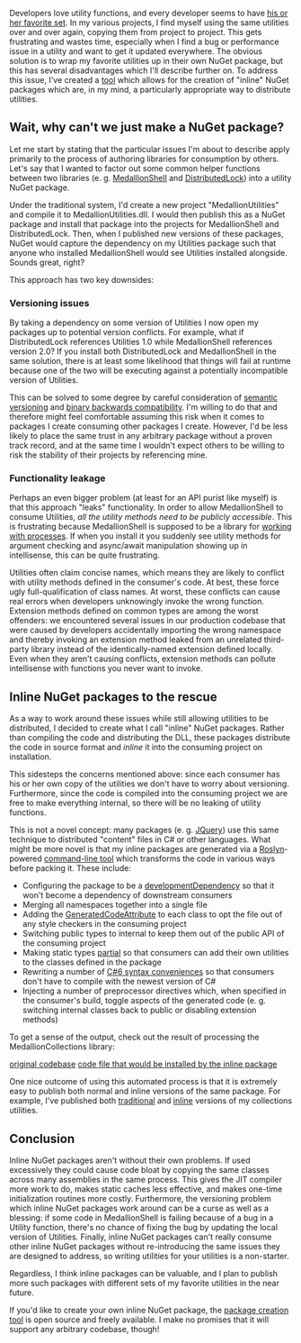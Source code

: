 Developers love utility functions, and every developer seems to have <a href="http://www.codeducky.org/10-utilities-c-developers-should-know-part-one/">his or her favorite set</a>. In my various projects, I find myself using the same utilities over and over again, copying them from project to project. This gets frustrating and wastes time, especially when I find a bug or performance issue in a utility and want to get it updated everywhere. The obvious solution is to wrap my favorite utilities up in their own NuGet package, but this has several disadvantages which I'll describe further on. To address this issue, I've created a <a href="https://github.com/madelson/MedallionUtilities/tree/master/InlineNuGet">tool</a> which allows for the creation of "inline" NuGet packages which are, in my mind, a particularly appropriate way to distribute utilities.

<!--more-->

<h2 id="problem">Wait, why can't we just make a NuGet package?</h2>

Let me start by stating that the particular issues I'm about to describe apply primarily to the process of authoring libraries for consumption by others. Let's say that I wanted to factor out some common helper functions between two libraries (e. g. <a href="https://github.com/madelson/MedallionShell">MedallionShell</a> and <a href="https://github.com/madelson/DistributedLock">DistributedLock</a>) into a utility NuGet package. 

Under the traditional system, I'd create a new project "MedallionUtilities" and compile it to MedallionUtilities.dll. I would then publish this as a NuGet package and install that package into the projects for MedallionShell and DistributedLock. Then, when I published new versions of these packages, NuGet would capture the dependency on my Utilities package such that anyone who installed MedallionShell would see Utilities installed alongside. Sounds great, right?

This approach has two key downsides:

<h3 id="versioning-issues">Versioning issues</h3>

By taking a dependency on some version of Utilities I now open my packages up to potential version conflicts. For example, what if DistributedLock references Utilities 1.0 while MedallionShell references version 2.0? If you install both DistributedLock and MedallionShell in the same solution, there is at least some likelihood that things will fail at runtime because one of the two will be executing against a potentially incompatible version of Utilities.

This can be solved to some degree by careful consideration of <a href="http://www.sitepoint.com/semantic-versioning-why-you-should-using/">semantic versioning</a> and <a href="http://stackoverflow.com/questions/1456785/a-definitive-guide-to-api-breaking-changes-in-net">binary backwards compatibility</a>. I'm willing to do that and therefore might feel comfortable assuming this risk when it comes to packages I create consuming other packages I create. However, I'd be less likely to place the same trust in any arbitrary package without a proven track record, and at the same time I wouldn't expect others to be willing to risk the stability of their projects by referencing mine.

<h3 id="functionality-leakage">Functionality leakage</h3>

Perhaps an even bigger problem (at least for an API purist like myself) is that this approach "leaks" functionality. In order to allow MedallionShell to consume Utilities, <em>all the utility methods need to be publicly accessible</em>. This is frustrating because MedallionShell is supposed to be a library for <a href="http://www.codeducky.org/process-handling-net/">working with processes</a>. If when you install it you suddenly see utility methods for argument checking and async/await manipulation showing up in intellisense, this can be quite frustrating. 

Utilities often claim concise names, which means they are likely to conflict with utility methods defined in the consumer's code. At best, these force ugly full-qualification of class names. At worst, these conflicts can cause real errors when developers unknowingly invoke the wrong function. Extension methods defined on common types are among the worst offenders: we encountered several issues in our production codebase that were caused by developers accidentally importing the wrong namespace and thereby invoking an extension method leaked from an unrelated third-party library instead of the identically-named extension defined locally. Even when they aren't causing conflicts, extension methods can pollute intellisense with functions you never want to invoke.

<h2 id="solution">Inline NuGet packages to the rescue</h2>

As a way to work around these issues while still allowing utilities to be distributed, I decided to create what I call "inline" NuGet packages. Rather than compiling the code and distributing the DLL, these packages distribute the code in source format and <em>inline</em> it into the consuming project on installation. 

This sidesteps the concerns mentioned above: since each consumer has his or her own copy of the utilities we don't have to worry about versioning. Furthermore, since the code is compiled into the consuming project we are free to make everything internal, so there will be no leaking of utility functions.

This is not a novel concept: many packages (e. g. <a href="https://www.nuget.org/packages/jQuery/">JQuery</a>) use this same technique to distributed "content" files in C# or other languages. What might be more novel is that my inline packages are generated via a <a href="https://github.com/dotnet/roslyn">Roslyn</a>-powered <a href="https://github.com/madelson/MedallionUtilities/tree/master/InlineNuGet">command-line tool</a> which transforms the code in various ways before packing it. These include:

<ul>
	<li>Configuring the package to be a <a href="https://docs.nuget.org/Release-Notes/NuGet-2.7#development-only-dependencies">developmentDependency</a> so that it won't become a dependency of downstream consumers</li>
	<li>Merging all namespaces together into a single file</li>
	<li>Adding the <a href="https://msdn.microsoft.com/en-us/library/system.codedom.compiler.generatedcodeattribute(v=vs.110).aspx">GeneratedCodeAttribute</a> to each class to opt the file out of any style checkers in the consuming project</li>
	<li>Switching public types to internal to keep them out of the public API of the consuming project</li>
	<li>Making static types <a href="https://msdn.microsoft.com/en-us/library/wa80x488.aspx">partial</a> so that consumers can add their own utilities to the classes defined in the package</li>
	<li>Rewriting a number of <a href="http://developer.telerik.com/featured/essential-c-6-features-you-need-to-know/">C#6 syntax conveniences</a> so that consumers don't have to compile with the newest version of C#</li>
	<li>Injecting a number of preprocessor directives which, when specified in the consumer's build, toggle aspects of the generated code (e. g. switching internal classes back to public or disabling extension methods)</li>
</ul>

To get a sense of the output, check out the result of processing the MedallionCollections library: 

<a href="https://github.com/madelson/MedallionUtilities/tree/master/MedallionCollections">original codebase</a>
<a href="https://gist.github.com/madelson/9673c51c0f3fbfd6e79b">code file that would be installed by the inline package</a>

One nice outcome of using this automated process is that it is extremely easy to publish both normal and inline versions of the same package. For example, I've published both <a href="https://www.nuget.org/packages/MedallionCollections/">traditional</a> and <a href="https://www.nuget.org/packages/MedallionCollections.Inline/">inline</a> versions of my collections utilities.

<h2 id="conclusion">Conclusion</h2>

Inline NuGet packages aren't without their own problems. If used excessively they could cause code bloat by copying the same classes across many assemblies in the same process. This gives the JIT compiler more work to do, makes static caches less effective, and makes one-time initialization routines more costly. Furthermore, the versioning problem which inline NuGet packages work around can be a curse as well as a blessing: if some code in MedallionShell is failing because of a bug in a Utility function, there's no chance of fixing the bug by updating the local version of Utilities. Finally, inline NuGet packages can't really consume other inline NuGet packages without re-introducing the same issues they are designed to address, so writing utilities for your utilities is a non-starter.

Regardless, I think inline packages can be valuable, and I plan to publish more such packages with different sets of my favorite utilities in the near future.

If you'd like to create your own inline NuGet package, the <a href="https://github.com/madelson/MedallionUtilities/tree/master/InlineNuGet">package creation tool</a> is open source and freely available. I make no promises that it will support any arbitrary codebase, though!